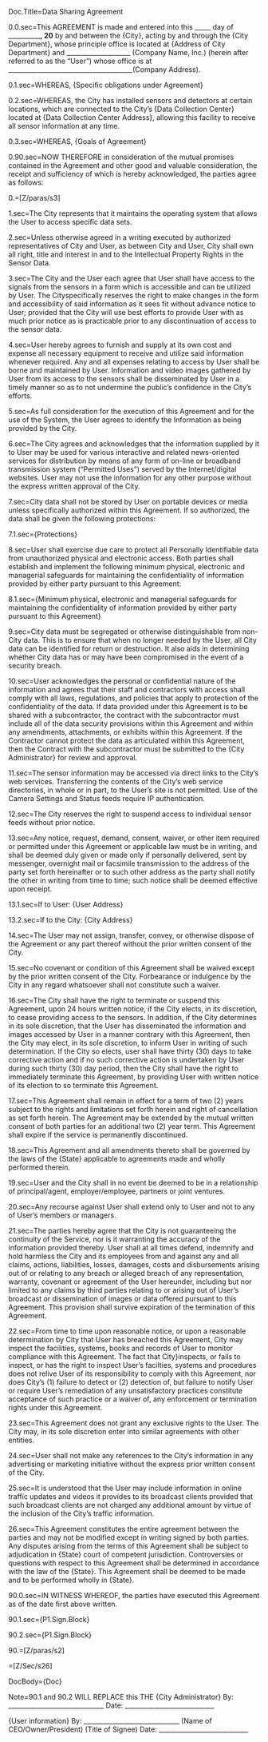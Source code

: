 Doc.Title=Data Sharing Agreement 

0.0.sec=This AGREEMENT is made and entered into this _____ day of ____________, 20__ by and between the {City}, acting by and through the {City Department}, whose principle office is located at {Address of City Department} and ____________________ (Company Name, Inc.) (herein after referred to as the “User”) whose office is at _______________________________________(Company Address). 

0.1.sec=WHEREAS, {Specific obligations under Agreement} 

0.2.sec=WHEREAS, the City has installed sensors and detectors at certain locations, which are connected to the City’s {Data Collection Center} located at {Data Collection Center Address}, allowing this facility to receive all sensor information at any time. 

0.3.sec=WHEREAS, {Goals of Agreement} 

0.90.sec=NOW THEREFORE in consideration of the mutual promises contained in the Agreement and other good and valuable consideration, the receipt and sufficiency of which is hereby acknowledged, the parties agree as follows:

0.=[Z/paras/s3]

1.sec=The City represents that it maintains the operating system that allows the User to access specific data sets. 

2.sec=Unless otherwise agreed in a writing executed by authorized representatives of City and User, as between City and User, City shall own all right, title and interest in and to the Intellectual Property Rights in the Sensor Data.

3.sec=The City and the User each agree that User shall have access to the signals from the sensors in a form which is accessible and can be utilized by User. The Cityspecifically reserves the right to make changes in the form and accessibility of said information as it sees fit without advance notice to User; provided that the City will use best efforts to provide User with as much prior notice as is practicable prior to any discontinuation of access to the sensor data. 

4.sec=User hereby agrees to furnish and supply at its own cost and expense all necessary equipment to receive and utilize said information whenever required. Any and all expenses relating to access by User shall be borne and maintained by User. Information and video images gathered by User from its access to the sensors shall be disseminated by User in a timely manner so as to not undermine the public’s confidence in the City’s efforts. 

5.sec=As full consideration for the execution of this Agreement and for the use of the System, the User agrees to identify the Information as being provided by the City.

6.sec=The City agrees and acknowledges that the information supplied by it to User may be used for various interactive and related news-oriented services for distribution by means of any form of on-line or broadband transmission system (“Permitted Uses”) served by the Internet/digital websites. User may not use the information for any other purpose without the express written approval of the City. 

7.sec=City data shall not be stored by User on portable devices or media unless specifically authorized within this Agreement. If so authorized, the data shall be given the following protections:

7.1.sec={Protections}

8.sec=User shall exercise due care to protect all Personally Identifiable data from unauthorized physical and electronic access. Both parties shall establish and implement the following minimum physical, electronic and managerial safeguards for maintaining the confidentiality of information provided by either party pursuant to this Agreement:

8.1.sec={Minimum physical, electronic and managerial safeguards for maintaining the confidentiality of information provided by either party pursuant to this Agreement}

9.sec=City data must be segregated or otherwise distinguishable from non-City data. This is to ensure that when no longer needed by the User, all City data can be identified for return or destruction. It also aids in determining whether City data has or may have been compromised in the event of a security breach.

10.sec=User acknowledges the personal or confidential nature of the information and agrees that their staff and contractors with access shall comply with all laws, regulations, and policies that apply to protection of the confidentiality of the data. If data provided under this Agreement is to be shared with a subcontractor, the contract with the subcontractor must include all of the data security provisions within this Agreement and within any amendments, attachments, or exhibits within this Agreement. If the Contractor cannot protect the data as articulated within this Agreement, then the Contract with the subcontractor must be submitted to the {City Administrator} for review and approval.

11.sec=The sensor information may be accessed via direct links to the City’s web services. Transferring the contents of the City’s web service directories, in whole or in part, to the User’s site is not permitted. Use of the Camera Settings and Status feeds require IP authentication. 

12.sec=The City reserves the right to suspend access to individual sensor feeds without prior notice. 

13.sec=Any notice, request, demand, consent, waiver, or other item required or permitted under this Agreement or applicable law must be in writing, and shall be deemed duly given or made only if personally delivered, sent by messenger, overnight mail or facsimile transmission to the address of the party set forth hereinafter or to such other address as the party shall notify the other in writing from time to time; such notice shall be deemed effective upon receipt. 

13.1.sec=If to User: {User Address}

13.2.sec=If to the City: {City Address}

14.sec=The User may not assign, transfer, convey, or otherwise dispose of the Agreement or any part thereof without the prior written consent of the City. 

15.sec=No covenant or condition of this Agreement shall be waived except by the prior written consent of the City. Forbearance or indulgence by the City in any regard whatsoever shall not constitute such a waiver. 

16.sec=The City shall have the right to terminate or suspend this Agreement, upon 24 hours written notice, if the City elects, in its discretion, to cease providing access to the sensors. In addition, if the City determines in its sole discretion, that the User has disseminated the information and images accessed by User in a manner contrary with this Agreement, then the City may elect, in its sole discretion, to inform User in writing of such determination. If the City so elects, user shall have thirty (30) days to take corrective action and if no such corrective action is undertaken by User during such thirty (30) day period, then the City shall have the right to immediately terminate this Agreement, by providing User with written notice of its election to so terminate this Agreement. 

17.sec=This Agreement shall remain in effect for a term of two (2) years subject to the rights and limitations set forth herein and right of cancellation as set forth herein. The Agreement may be extended by the mutual written consent of both parties for an additional two (2) year term. This Agreement shall expire if the service is permanently discontinued. 

18.sec=This Agreement and all amendments thereto shall be governed by the laws of the {State} applicable to agreements made and wholly performed therein. 

19.sec=User and the City shall in no event be deemed to be in a relationship of principal/agent, employer/employee, partners or joint ventures. 

20.sec=Any recourse against User shall extend only to User and not to any of User’s members or managers. 

21.sec=The parties hereby agree that the City is not guaranteeing the continuity of the Service, nor is it warranting the accuracy of the information provided thereby. User shall at all times defend, indemnify and hold harmless the City and its employees from and against any and all claims, actions, liabilities, losses, damages, costs and disbursements arising out of or relating to any breach or alleged breach of any representation, warranty, covenant or agreement of the User hereunder, including but nor limited to any claims by third parties relating to or arising out of User’s broadcast or dissemination of images or data offered pursuant to this Agreement. This provision shall survive expiration of the termination of this Agreement. 

22.sec=From time to time upon reasonable notice, or upon a reasonable determination by City that User has breached this Agreement, City may inspect the facilities, systems, books and records of User to monitor compliance with this Agreement. The fact that City}inspects, or fails to inspect, or has the right to inspect User’s facilties, systems and procedures does not relive User of its responsibility to comply with this Agreement, nor does City’s (1) failure to detect or (2) detection of, but failure to notify User or require User’s remediation of any unsatisfactory practices constitute acceptance of such practice or a waiver of, any enforcement or termination rights under this Agreement. 

23.sec=This Agreement does not grant any exclusive rights to the User. The City may, in its sole discretion enter into similar agreements with other entities. 

24.sec=User shall not make any references to the City’s information in any advertising or marketing initiative without the express prior written consent of the City. 

25.sec=It is understood that the User may include information in online traffic updates and videos it provides to its broadcast clients provided that such broadcast clients are not charged any additional amount by virtue of the inclusion of the City’s traffic information. 

26.sec=This Agreement constitutes the entire agreement between the parties and may not be modified except in writing signed by both parties. Any disputes arising from the terms of this Agreement shall be subject to adjudication in {State} court of competent jurisdiction. Controversies or questions with respect to this Agreement shall be determined in accordance with the law of the {State}. This Agreement shall be deemed to be made and to be performed wholly in {State}. 

90.0.sec=IN WITNESS WHEREOF, the parties have executed this Agreement as of the date first above written. 

90.1.sec={P1.Sign.Block}

90.2.sec={P1.Sign.Block}

90.=[Z/paras/s2]

=[Z/Sec/s26]

DocBody={Doc}

Note=90.1 and 90.2 WILL REPLACE this
THE {City Administrator}
By: ______________________________ 
Date: ____________________________ 

{User information}
By: ______________________________ 
(Name of CEO/Owner/President) 
(Title of Signee) 
Date: ____________________________